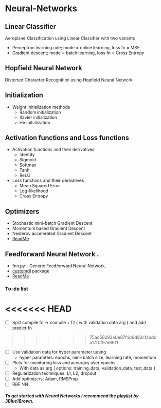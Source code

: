 # Neural-Networks

## Linear Classifier          
Aeroplane Classification using Linear Classifier with two variants
* Perceptron learning rule; mode = online learning, loss fn =  MSE
* Gradient descent; mode = batch learning, loss fn = Cross Entropy

## Hopfield Neural Network   
Distorted Character Recognition using Hopfield Neural Network  

## Initialization
* Weight initialization methods
    * Random initialization
    * Xavier initialization
    * He initialization
 
## Activation functions and Loss functions
* Activation functions and their derivatives
    * Identity
    * Sigmoid
    * Softmax
    * Tanh
    * ReLU
* Loss functions and their derivatives
    * Mean Squared Error
    * Log-likelihood
    * Cross Entropy   
 
## Optimizers  
* Stochastic mini-batch Gradient Descent
* Momentum based Gradient Descent
* Nesterov accelerated Gradient Descent
* [ReadMe](https://github.com/Taarak9/Neural-Networks/blob/master/Optimizers/README.md)

## Feedforward Neural Network   . 
* fnn.py - Generic Feedforward Neural Network.
* [customdl](https://pypi.org/project/customdl/) package
* [ReadMe](https://github.com/Taarak9/Neural-Networks/tree/master/Feedforward%20Neural%20Network)

### To-do list
<<<<<<< HEAD
=======
* [ ] Split compile fn -> compile + fit ( with validation data arg ) and add predict fn
>>>>>>> 75ac56292a0e87f4d6d83cfabdca17f0f97d69f1
* [ ] Use validation data for hyper parameter tuning
   * hyper paramters: epochs, mini-batch size, learning rate, momentum  
* [ ] Plots for monitoring loss and accuracy over epochs
   * With data as arg ( options: training_data, validation_data, test_data )
* [ ] Regularization techniques: L1, L2, dropout
* [ ] Add optimizers: Adam, RMSProp
* [ ] RBF NN
                         
##### To get started with Neural Networks I recommend the [playlist](https://youtube.com/playlist?list=PLZHQObOWTQDNU6R1_67000Dx_ZCJB-3pi) by 3Blue1Brown.
